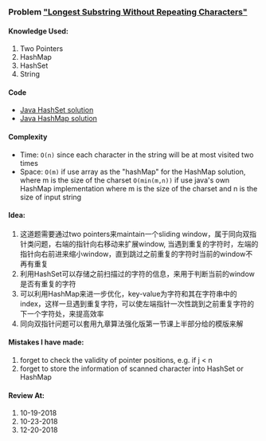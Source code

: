 ### Problem  ["Longest Substring Without Repeating Characters"](https://leetcode.com/problems/longest-substring-without-repeating-characters/description/)

#### Knowledge Used:
1.  Two Pointers
2.  HashMap
3.  HashSet
4.  String

#### Code
-   [Java HashSet solution](./Solution.java)
-   [Java HashMap solution](./OptimizedSolution.java)

#### Complexity
-   Time: `O(n)` since each character in the string will be at most visited two times
-   Space: `O(m)` if use array as the "hashMap" for the HashMap solution, where m is the size of the charset   `O(min(m,n))` if use java's own HashMap implementation where m is the size of the charset and n is the size of input string


#### Idea:
1.  这道题需要通过two pointers来maintain一个sliding window，属于同向双指针类问题，右端的指针向右移动来扩展window, 当遇到重复的字符时，左端的指针向右前进来缩小window，直到跳过之前重复的字符时当前的window不再有重复
2.  利用HashSet可以存储之前扫描过的字符的信息，来用于判断当前的window是否有重复的字符
3.  可以利用HashMap来进一步优化，key-value为字符和其在字符串中的index，这样一旦遇到重复字符，可以使左端指针一次性跳到之前重复字符的下一个字符处，来提高效率
4.  同向双指针问题可以套用九章算法强化版第一节课上半部分给的模版来解

#### Mistakes I have made:
1.  forget to check the validity of pointer positions, e.g. if j < n
2.  forget to store the information of scanned character into HashSet or HashMap

#### Review At:
1.  10-19-2018
2.  10-23-2018
3.  12-20-2018
